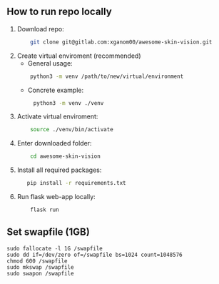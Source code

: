 ## How to run repo locally
1. Download repo:
    ```sh
        git clone git@gitlab.com:xganom00/awesome-skin-vision.git
    ```
2. Create virtual enviroment (recommended)
    * General usage:
    ```sh
        python3 -m venv /path/to/new/virtual/environment
    ```
    * Concrete example:
   ```sh 
        python3 -m venv ./venv  
    ```
3. Activate virtual enviroment:
    ```sh
        source ./venv/bin/activate
    ```
4. Enter downloaded folder:
    ```sh
        cd awesome-skin-vision
    ```
5. Install all required packages:
     ```sh
        pip install -r requirements.txt
    ```
6. Run flask web-app locally:
    ```sh
        flask run 
    ```

## Set swapfile (1GB)
```
sudo fallocate -l 1G /swapfile
sudo dd if=/dev/zero of=/swapfile bs=1024 count=1048576
chmod 600 /swapfile
sudo mkswap /swapfile
sudo swapon /swapfile
```

